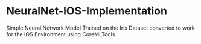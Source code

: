 # NeuralNet-IOS-Implementation
Simple Neural Network Model Trained on the Iris Dataset converted to work for the IOS Environment using CoreMLTools
